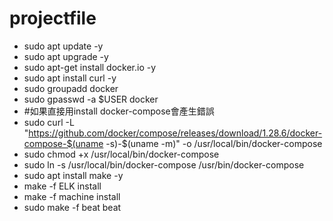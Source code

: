 # projectfile
* sudo apt update -y
* sudo apt upgrade -y
* sudo apt-get install docker.io -y
* sudo apt install curl -y
* sudo groupadd docker
* sudo gpasswd -a $USER docker
* #如果直接用install docker-compose會產生錯誤
* sudo curl -L "https://github.com/docker/compose/releases/download/1.28.6/docker-compose-$(uname -s)-$(uname -m)" -o /usr/local/bin/docker-compose
* sudo chmod +x /usr/local/bin/docker-compose
* sudo ln -s /usr/local/bin/docker-compose /usr/bin/docker-compose
* sudo apt install make -y
* make -f ELK install
* make -f machine install
* sudo make -f  beat beat
